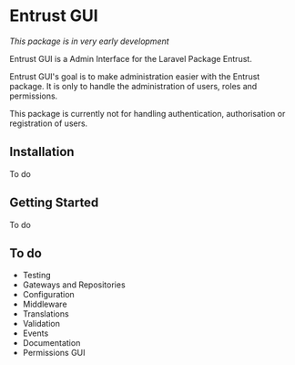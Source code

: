 # Entrust GUI

*This package is in very early development*

Entrust GUI is a Admin Interface for the Laravel Package Entrust.

Entrust GUI's goal is to make administration easier with the Entrust package. It is only to handle the administration of users, roles and permissions.

This package is currently not for handling authentication, authorisation or registration of users. 

## Installation

To do

## Getting Started

To do

## To do

* Testing
* Gateways and Repositories
* Configuration
* Middleware
* Translations
* Validation
* Events
* Documentation
* Permissions GUI
